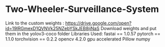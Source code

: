 # Two-Wheeler-Surveillance-System
Link to the custom weights : https://drive.google.com/open?id=19IRGmexD1QVNVk25NZebYSkJEB8ijNaS
Download weights and put them in the yolov3-coco folder
Libraries Used:
fastai == 1.0.57
pytorch == 1.1.0
torchvision == 0.2.2
opencv 4.2.0 gpu accelerated
Pillow
numpy
